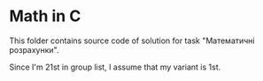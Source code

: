 # Math in C
This folder contains source code of solution for task "Математичні розрахунки".

Since I'm 21st in group list, I assume that my variant is 1st.